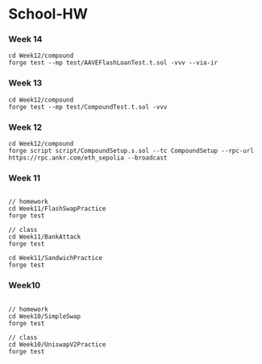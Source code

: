 # School-HW

### Week 14

```
cd Week12/compound
forge test --mp test/AAVEFlashLoanTest.t.sol -vvv --via-ir
```

### Week 13

```
cd Week12/compound
forge test --mp test/CompoundTest.t.sol -vvv
```

### Week 12

```
cd Week12/compound
forge script script/CompoundSetup.s.sol --tc CompoundSetup --rpc-url https://rpc.ankr.com/eth_sepolia --broadcast
```

### Week 11

```

// homework
cd Week11/FlashSwapPractice
forge test

// class
cd Week11/BankAttack
forge test

cd Week11/SandwichPractice
forge test
```

### Week10

```

// homework
cd Week10/SimpleSwap
forge test

// class
cd Week10/UniswapV2Practice
forge test
```
